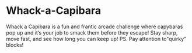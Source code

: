 # Whack-a-Capibara
Whack a Capibara is a fun and frantic arcade challenge where capybaras pop up and it’s your job to smack them before they escape! Stay sharp, move fast, and see how long you can keep up!  PS. Pay attention to"quirky" blocks!
